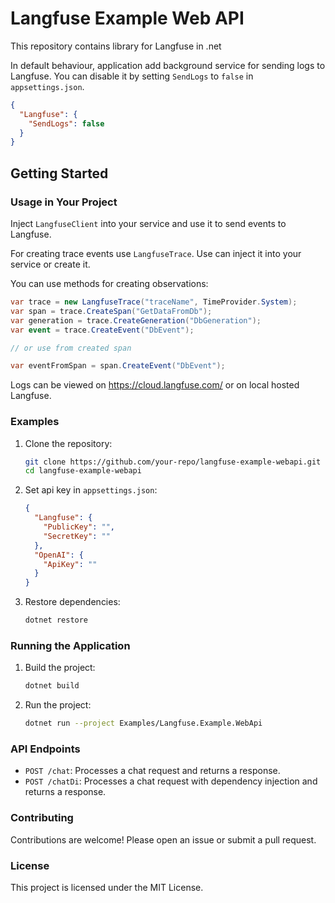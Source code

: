 # Langfuse Example Web API

This repository contains library for Langfuse in .net

In default behaviour, application add background service for sending logs to Langfuse. You can disable it by setting `SendLogs` to `false` in `appsettings.json`.

```json
{
  "Langfuse": {
    "SendLogs": false
  }
}
```

## Getting Started

### Usage in Your Project

Inject `LangfuseClient` into your service and use it to send events to Langfuse.

For creating trace events use `LangfuseTrace`. Use can inject it into your service or create it.

You can use methods for creating observations:

```csharp
var trace = new LangfuseTrace("traceName", TimeProvider.System);
var span = trace.CreateSpan("GetDataFromDb");
var generation = trace.CreateGeneration("DbGeneration");
var event = trace.CreateEvent("DbEvent");

// or use from created span

var eventFromSpan = span.CreateEvent("DbEvent");
````

Logs can be viewed on https://cloud.langfuse.com/ or on local hosted Langfuse.



### Examples

1. Clone the repository:
    ```sh
    git clone https://github.com/your-repo/langfuse-example-webapi.git
    cd langfuse-example-webapi
    ```

2. Set api key in `appsettings.json`:
   ```json
   {
     "Langfuse": {
       "PublicKey": "",
       "SecretKey": ""
     },
     "OpenAI": {
       "ApiKey": ""
     }
   }
   ```

3. Restore dependencies:
    ```sh
    dotnet restore
    ```

### Running the Application

1. Build the project:
    ```sh
    dotnet build
    ```

2. Run the project:
    ```sh
    dotnet run --project Examples/Langfuse.Example.WebApi
    ```

### API Endpoints

- `POST /chat`: Processes a chat request and returns a response.
- `POST /chatDi`: Processes a chat request with dependency injection and returns a response.

### Contributing

Contributions are welcome! Please open an issue or submit a pull request.

### License

This project is licensed under the MIT License.